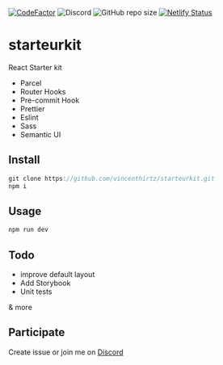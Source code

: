 [![CodeFactor](https://www.codefactor.io/repository/github/vincenthirtz/starteurkit/badge)](https://www.codefactor.io/repository/github/vincenthirtz/starteurkit)
![Discord](https://img.shields.io/discord/712287691810799757?color=green)
![GitHub repo size](https://img.shields.io/github/repo-size/vincenthirtz/starteurkit)
[![Netlify Status](https://api.netlify.com/api/v1/badges/c54484c4-8eb1-4017-87a6-4a2097ec29e0/deploy-status)](https://app.netlify.com/sites/romantic-saha-c6aa6a/deploys)

# starteurkit

React Starter kit

- Parcel
- Router Hooks
- Pre-commit Hook
- Prettier
- Eslint
- Sass
- Semantic UI

## Install

```javascript
git clone https://github.com/vincenthirtz/starteurkit.git
npm i
```

## Usage

```javascript
npm run dev
```

## Todo

- improve default layout
- Add Storybook
- Unit tests

& more

## Participate

Create issue or join me on [Discord](https://discord.gg/rNE6m9)
